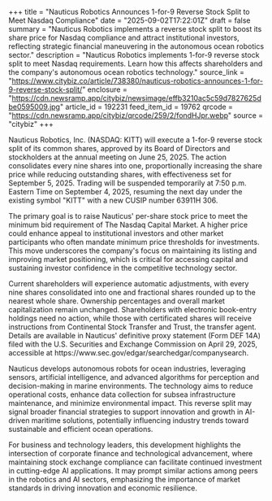 +++
title = "Nauticus Robotics Announces 1-for-9 Reverse Stock Split to Meet Nasdaq Compliance"
date = "2025-09-02T17:22:01Z"
draft = false
summary = "Nauticus Robotics implements a reverse stock split to boost its share price for Nasdaq compliance and attract institutional investors, reflecting strategic financial maneuvering in the autonomous ocean robotics sector."
description = "Nauticus Robotics implements 1-for-9 reverse stock split to meet Nasdaq requirements. Learn how this affects shareholders and the company's autonomous ocean robotics technology."
source_link = "https://www.citybiz.co/article/738380/nauticus-robotics-announces-1-for-9-reverse-stock-split/"
enclosure = "https://cdn.newsramp.app/citybiz/newsimage/effb3210ac5c59d7827625dbe0595009.jpg"
article_id = 192231
feed_item_id = 19762
qrcode = "https://cdn.newsramp.app/citybiz/qrcode/259/2/fondHJpr.webp"
source = "citybiz"
+++

<p>Nauticus Robotics, Inc. (NASDAQ: KITT) will execute a 1-for-9 reverse stock split of its common shares, approved by its Board of Directors and stockholders at the annual meeting on June 25, 2025. The action consolidates every nine shares into one, proportionally increasing the share price while reducing outstanding shares, with effectiveness set for September 5, 2025. Trading will be suspended temporarily at 7:50 p.m. Eastern Time on September 4, 2025, resuming the next day under the existing symbol "KITT" with a new CUSIP number 63911H 306.</p><p>The primary goal is to raise Nauticus' per-share stock price to meet the minimum bid requirement of The Nasdaq Capital Market. A higher price could enhance appeal to institutional investors and other market participants who often mandate minimum price thresholds for investments. This move underscores the company's focus on maintaining its listing and improving market positioning, which is critical for accessing capital and sustaining investor confidence in the competitive technology sector.</p><p>Current shareholders will experience automatic adjustments, with every nine shares consolidated into one and fractional shares rounded up to the nearest whole share. Ownership percentages and overall market capitalization remain unchanged. Shareholders with electronic book-entry holdings need no action, while those with certificated shares will receive instructions from Continental Stock Transfer and Trust, the transfer agent. Details are available in Nauticus' definitive proxy statement (Form DEF 14A) filed with the U.S. Securities and Exchange Commission on April 29, 2025, accessible at https://www.sec.gov/edgar/searchedgar/companysearch.</p><p>Nauticus develops autonomous robots for ocean industries, leveraging sensors, artificial intelligence, and advanced algorithms for perception and decision-making in marine environments. The technology aims to reduce operational costs, enhance data collection for subsea infrastructure maintenance, and minimize environmental impact. This reverse split may signal broader financial strategies to support innovation and growth in AI-driven maritime solutions, potentially influencing industry trends toward sustainable and efficient ocean operations.</p><p>For business and technology leaders, this development highlights the intersection of corporate finance and technological advancement, where maintaining stock exchange compliance can facilitate continued investment in cutting-edge AI applications. It may prompt similar actions among peers in the robotics and AI sectors, emphasizing the importance of market standards in driving innovation and economic resilience.</p>